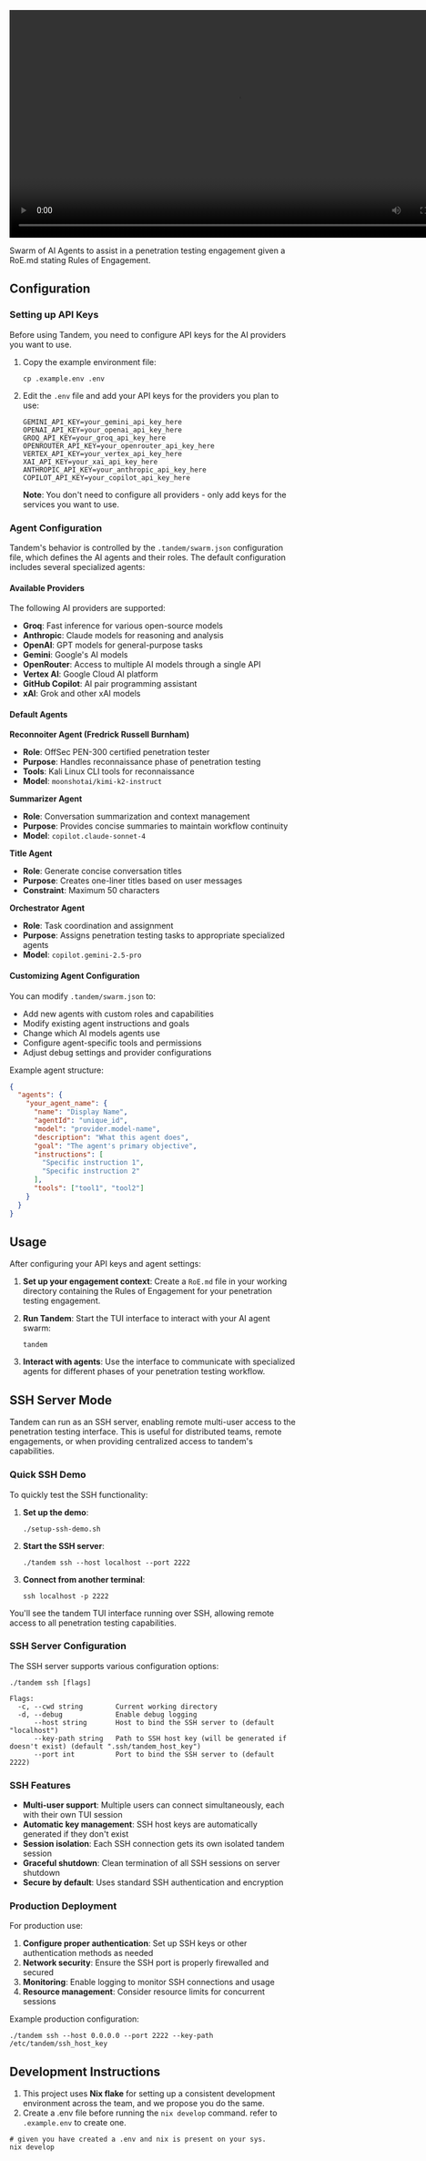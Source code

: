 <p align="center"><video src="https://github.com/user-attachments/assets/bbfd3fdc-a196-4070-8a7e-c9fad97a322d
" width="800" controls></video></p>

<p>
Swarm of AI Agents to assist in a penetration testing engagement given a RoE.md stating Rules of Engagement.
</p>

## Configuration

### Setting up API Keys

Before using Tandem, you need to configure API keys for the AI providers you want to use. 

1. Copy the example environment file:
   ```shell
   cp .example.env .env
   ```

2. Edit the `.env` file and add your API keys for the providers you plan to use:
   ```
   GEMINI_API_KEY=your_gemini_api_key_here
   OPENAI_API_KEY=your_openai_api_key_here
   GROQ_API_KEY=your_groq_api_key_here
   OPENROUTER_API_KEY=your_openrouter_api_key_here
   VERTEX_API_KEY=your_vertex_api_key_here
   XAI_API_KEY=your_xai_api_key_here
   ANTHROPIC_API_KEY=your_anthropic_api_key_here
   COPILOT_API_KEY=your_copilot_api_key_here
   ```

   **Note**: You don't need to configure all providers - only add keys for the services you want to use.

### Agent Configuration

Tandem's behavior is controlled by the `.tandem/swarm.json` configuration file, which defines the AI agents and their roles. The default configuration includes several specialized agents:

#### Available Providers
The following AI providers are supported:
- **Groq**: Fast inference for various open-source models
- **Anthropic**: Claude models for reasoning and analysis
- **OpenAI**: GPT models for general-purpose tasks
- **Gemini**: Google's AI models
- **OpenRouter**: Access to multiple AI models through a single API
- **Vertex AI**: Google Cloud AI platform
- **GitHub Copilot**: AI pair programming assistant
- **xAI**: Grok and other xAI models

#### Default Agents

**Reconnoiter Agent (Fredrick Russell Burnham)**
- **Role**: OffSec PEN-300 certified penetration tester
- **Purpose**: Handles reconnaissance phase of penetration testing
- **Tools**: Kali Linux CLI tools for reconnaissance
- **Model**: `moonshotai/kimi-k2-instruct`

**Summarizer Agent**
- **Role**: Conversation summarization and context management
- **Purpose**: Provides concise summaries to maintain workflow continuity
- **Model**: `copilot.claude-sonnet-4`

**Title Agent**
- **Role**: Generate concise conversation titles
- **Purpose**: Creates one-liner titles based on user messages
- **Constraint**: Maximum 50 characters

**Orchestrator Agent**
- **Role**: Task coordination and assignment
- **Purpose**: Assigns penetration testing tasks to appropriate specialized agents
- **Model**: `copilot.gemini-2.5-pro`

#### Customizing Agent Configuration

You can modify `.tandem/swarm.json` to:
- Add new agents with custom roles and capabilities
- Modify existing agent instructions and goals
- Change which AI models agents use
- Configure agent-specific tools and permissions
- Adjust debug settings and provider configurations

Example agent structure:
```json
{
  "agents": {
    "your_agent_name": {
      "name": "Display Name",
      "agentId": "unique_id",
      "model": "provider.model-name",
      "description": "What this agent does",
      "goal": "The agent's primary objective",
      "instructions": [
        "Specific instruction 1",
        "Specific instruction 2"
      ],
      "tools": ["tool1", "tool2"]
    }
  }
}
```

## Usage

After configuring your API keys and agent settings:

1. **Set up your engagement context**: Create a `RoE.md` file in your working directory containing the Rules of Engagement for your penetration testing engagement.

2. **Run Tandem**: Start the TUI interface to interact with your AI agent swarm:
   ```shell
   tandem
   ```

3. **Interact with agents**: Use the interface to communicate with specialized agents for different phases of your penetration testing workflow.

## SSH Server Mode

Tandem can run as an SSH server, enabling remote multi-user access to the penetration testing interface. This is useful for distributed teams, remote engagements, or when providing centralized access to tandem's capabilities.

### Quick SSH Demo

To quickly test the SSH functionality:

1. **Set up the demo**:
   ```shell
   ./setup-ssh-demo.sh
   ```

2. **Start the SSH server**:
   ```shell
   ./tandem ssh --host localhost --port 2222
   ```

3. **Connect from another terminal**:
   ```shell
   ssh localhost -p 2222
   ```

You'll see the tandem TUI interface running over SSH, allowing remote access to all penetration testing capabilities.

### SSH Server Configuration

The SSH server supports various configuration options:

```shell
./tandem ssh [flags]

Flags:
  -c, --cwd string        Current working directory
  -d, --debug             Enable debug logging
      --host string       Host to bind the SSH server to (default "localhost")
      --key-path string   Path to SSH host key (will be generated if doesn't exist) (default ".ssh/tandem_host_key")
      --port int          Port to bind the SSH server to (default 2222)
```

### SSH Features

- **Multi-user support**: Multiple users can connect simultaneously, each with their own TUI session
- **Automatic key management**: SSH host keys are automatically generated if they don't exist
- **Session isolation**: Each SSH connection gets its own isolated tandem session
- **Graceful shutdown**: Clean termination of all SSH sessions on server shutdown
- **Secure by default**: Uses standard SSH authentication and encryption

### Production Deployment

For production use:

1. **Configure proper authentication**: Set up SSH keys or other authentication methods as needed
2. **Network security**: Ensure the SSH port is properly firewalled and secured
3. **Monitoring**: Enable logging to monitor SSH connections and usage
4. **Resource management**: Consider resource limits for concurrent sessions

Example production configuration:
```shell
./tandem ssh --host 0.0.0.0 --port 2222 --key-path /etc/tandem/ssh_host_key
```

## Development Instructions
1. This project uses **Nix flake** for setting up a consistent development environment across the team, and we propose you do the same.  
2. Create a .env file before running the ```nix develop``` command. refer to ```.example.env``` to create one.
```shell
# given you have created a .env and nix is present on your sys.
nix develop
```
